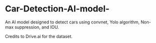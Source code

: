 # Car-Detection-AI-model-
An AI model designed to detect cars using convnet, Yolo algorithm, Non-max suppression, and IOU. 



Credits to Drive.ai for the dataset. 
